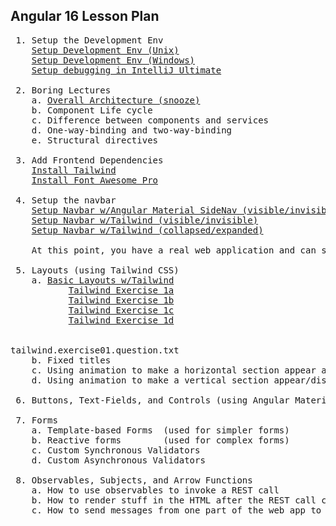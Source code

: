 Angular 16 Lesson Plan
-----------------------

<pre>
 1. Setup the Development Env
    <a href="https://github.com/traderres/webClass/blob/master/learnAngular/lessons_Angular16/lesson01a_setupDevelopmentEnvForUnix.txt">Setup Development Env (Unix)</a>
    <a href="https://github.com/traderres/webClass/blob/master/learnAngular/lessons_Angular16/lesson01b_setupDevelopmentEnvForWindows.txt">Setup Development Env (Windows)</a>
    <a href="https://github.com/traderres/webClass/blob/master/learnAngular/lessons_Angular16/lesson01_debug_existing_webapp.txt">Setup debugging in IntelliJ Ultimate</a>

 2. Boring Lectures
    a. <a href="https://github.com/traderres/webClass/blob/master/learnAngular/lessons_Angular16/lectures/boring.lecture.overallArchitecture.txt">Overall Architecture (snooze)</a>
    b. Component Life cycle
    c. Difference between components and services
    d. One-way-binding and two-way-binding
    e. Structural directives

 3. Add Frontend Dependencies
    <a href="https://github.com/traderres/webClass/blob/master/learnAngular/lessons_Angular16/lesson03_installTailwind.txt">Install Tailwind</a>
    <a href="https://github.com/traderres/webClass/blob/master/learnAngular/lessons_Angular16/lesson04_installFontAwesome.txt">Install Font Awesome Pro</a>

 4. Setup the navbar
    <a href="https://github.com/traderres/webClass/blob/master/learnAngular/lessons_Angular16/lesson05a_setupNavBarWithAngularMaterialSideNav.txt">Setup Navbar w/Angular Material SideNav (visible/invisible)</a>
    <a href="https://github.com/traderres/webClass/blob/master/learnAngular/lessons_Angular16/lesson05b_setupNavBarUsingTailWind.txt">Setup Navbar w/Tailwind (visible/invisible)</a>
    <a href="https://github.com/traderres/webClass/blob/master/learnAngular/lessons_Angular16/lesson05c_setupNavBarUsingTailWindAlwaysVisible.txt">Setup Navbar w/Tailwind (collapsed/expanded)</a>

    At this point, you have a real web application and can start learning things
    
 5. Layouts (using Tailwind CSS)
    a. <a href="https://github.com/traderres/webClass/blob/master/learnAngular/lessons_Angular16/lectures/boring.lecture.basic.layouts.txt">Basic Layouts w/Tailwind</a>
           <a href="https://github.com/traderres/webClass/blob/master/learnAngular/lessons_Angular16/exercises/tailwind.exercise01a.question.txt">Tailwind Exercise 1a</a>
           <a href="https://github.com/traderres/webClass/blob/master/learnAngular/lessons_Angular16/exercises/tailwind.exercise01b.question.txt">Tailwind Exercise 1b</a>
           <a href="https://github.com/traderres/webClass/blob/master/learnAngular/lessons_Angular16/exercises/tailwind.exercise01c.question.txt">Tailwind Exercise 1c</a>
           <a href="https://github.com/traderres/webClass/blob/master/learnAngular/lessons_Angular16/exercises/tailwind.exercise01d.question.txt">Tailwind Exercise 1d</a>
     

tailwind.exercise01.question.txt
    b. Fixed titles
    c. Using animation to make a horizontal section appear and disappear
    d. Using animation to make a vertical section appear/disappear

 6. Buttons, Text-Fields, and Controls (using Angular Material)

 7. Forms
    a. Template-based Forms  (used for simpler forms)
    b. Reactive forms        (used for complex forms)
    c. Custom Synchronous Validators
    d. Custom Asynchronous Validators
 
 8. Observables, Subjects, and Arrow Functions
    a. How to use observables to invoke a REST call
    b. How to render stuff in the HTML after the REST call comes back
    c. How to send messages from one part of the web app to another
</pre>